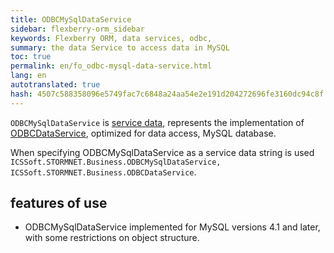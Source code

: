 ```yaml
--- 
title: ODBCMySqlDataService 
sidebar: flexberry-orm_sidebar 
keywords: Flexberry ORM, data services, odbc, 
summary: the data Service to access data in MySQL 
toc: true 
permalink: en/fo_odbc-mysql-data-service.html 
lang: en 
autotranslated: true 
hash: 4507c588358096e5749fac7c6848a24aa54e2e191d204272696fe3160dc94c8f 
--- 
```


`ODBCMySqlDataService` is [service data](fo_data-service.html), represents the implementation of [ODBCDataService](fo_odbc-data-service.html), optimized for data access, MySQL database. 

When specifying ODBCMySqlDataService as a service data string is used `ICSSoft.STORMNET.Business.ODBCMySqlDataService, ICSSoft.STORMNET.Business.ODBCDataService`. 

## features of use 

* ODBCMySqlDataService implemented for MySQL versions 4.1 and later, with some restrictions on object structure. 



